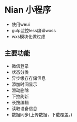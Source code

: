 # Nian 小程序

- 使用weui
- gulp监控less编译wxss
- wxs模块化做过虑

## 主要功能

- 微信登录
- 状态分类
- 异步缓存存储信息
- 添加时间显示
- 滑动删除
- 下拉刷新
- 长按编辑
- 读取设备信息
- 数据同步(上传数据，下载覆盖。)
